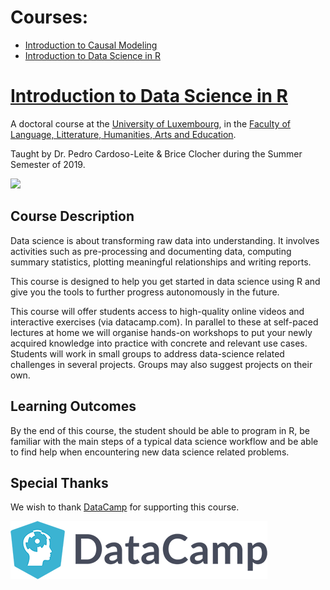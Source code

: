 # Courses:

- [Introduction to Causal Modeling](https://docs.google.com/document/d/e/2PACX-1vShmouSmu9Dn-EHFLwnijAZZoox83x0foFXoNfb0lp_mYvUxl_b5Wjsw8R-I1JUbWsBH6yJsCESt9wR/pub)
- [Introduction to Data Science in R](intro-data-science)


# [Introduction to Data Science in R](#intro-data-science)

A doctoral course at the [University of Luxembourg](https://www.uni.lu), in the [Faculty of Language, Litterature, Humanities, Arts and Education](https://wwwen.uni.lu/flshase).

Taught by Dr. Pedro Cardoso-Leite & Brice Clocher during the Summer Semester of 2019.

<a href="https://xcit.org"><img src="https://avatars0.githubusercontent.com/u/29726567?s=100&v=4"/></a>

## Course Description
Data science is about transforming raw data into understanding. It involves activities such as  pre-processing and documenting data, computing summary statistics, plotting meaningful relationships and writing reports. 
 
This course is designed to help you get started in data science using R and give you the tools to further progress autonomously in the future.  
 
This course will offer students access to high-quality online videos and interactive exercises (via datacamp.com). In parallel to these at self-paced lectures at home we will organise hands-on workshops to put your newly acquired knowledge into practice with concrete and relevant use cases. Students will work in small groups to address data-science related challenges in several projects. Groups may also suggest projects on their own. 

## Learning Outcomes
By the end of this course, the student should be able to program in R, be familiar with the main steps of a typical data science workflow and be able to find help when encountering new data science related problems.

## Special Thanks
We wish to thank [DataCamp](https://www.datacamp.com/) for supporting this course.

<a href="https://datacamp.com" style="text-decoration:none;"><img src="https://raw.githubusercontent.com/xcit-lab/teaching/master/DataCamp_Horizontal_RGB.png" alt="DataCamp.com"/></a>
